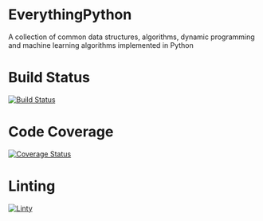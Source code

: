 # EverythingPython
A collection of common data structures, algorithms, dynamic programming and machine learning algorithms implemented in Python

# Build Status
[![Build Status](https://travis-ci.org/varunshah1106/EverythingPython.svg?branch=master)](https://travis-ci.org/varunshah1106/EverythingPython)

# Code Coverage
[![Coverage Status](https://coveralls.io/repos/github/varunshah1106/EverythingPython/badge.svg?branch=master)](https://coveralls.io/github/varunshah1106/EverythingPython?branch=master)

# Linting
[![Linty](https://www.lintyapp.com/repo/varunshah1106/EverythingPython/badge.svg)](https://www.lintyapp.com/repo/varunshah1106/EverythingPython)
